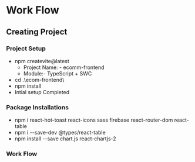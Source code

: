 # Work Flow

## Creating Project

### Project Setup
- npm createvite@latest
  - Project Name: - ecomm-frontend
  - Module:- TypeScript + SWC
- cd .\ecom-frontend\
- npm install
- Intial setup Completed

### Package Installations 

- npm i react-hot-toast react-icons sass firebase react-router-dom react-table
- npm i --save-dev @types/react-table
- npm install --save chart.js react-chartjs-2

### Work Flow

